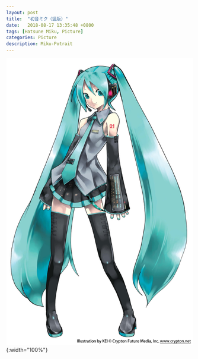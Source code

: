 ```yaml
---
layout: post
title:  "初音ミク（竖版）"
date:   2018-08-17 13:35:48 +0800
tags: [Hatsune Miku, Picture]
categories: Picture
description: Miku-Potrait
---
```

![Miku_p](https://github.com/happyzhao1996/happyzhao1996.github.io/raw/master/_posts/images/Miku_p.jpg){:width="100%"}

